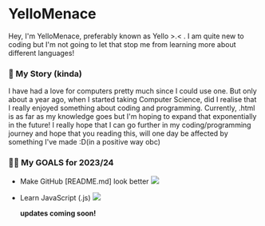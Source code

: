 # YelloMenace

Hey, I'm YelloMenace, preferably known as Yello >.< . I am quite new to coding but I'm not going to let that stop me from learning more about different languages!

### 👤 My Story (kinda)

I have had a love for computers pretty much since I could use one. But only about a year ago, when I started taking Computer Science, did I realise that I really enjoyed something about coding and programming. Currently, .html is as far as my knowledge goes but I'm hoping to expand that exponentially in the future! I really hope that I can go further in my coding/programming journey and hope that you reading this, will one day be affected by something I've made :D(in a positive way obc)

### 🏋🏼 My GOALS for 2023/24

- Make GitHub [README.md] look better ![](https://us-central1-progress-markdown.cloudfunctions.net/progress/30)
- Learn JavaScript (.js) ![](https://us-central1-progress-markdown.cloudfunctions.net/progress/0)

  **updates coming soon!**
